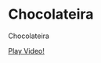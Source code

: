 # Chocolateira
Chocolateira

[Play Video!](https://github.com/leticiaveigacs/Chocolateira/issues/1#issue-2505572170)


